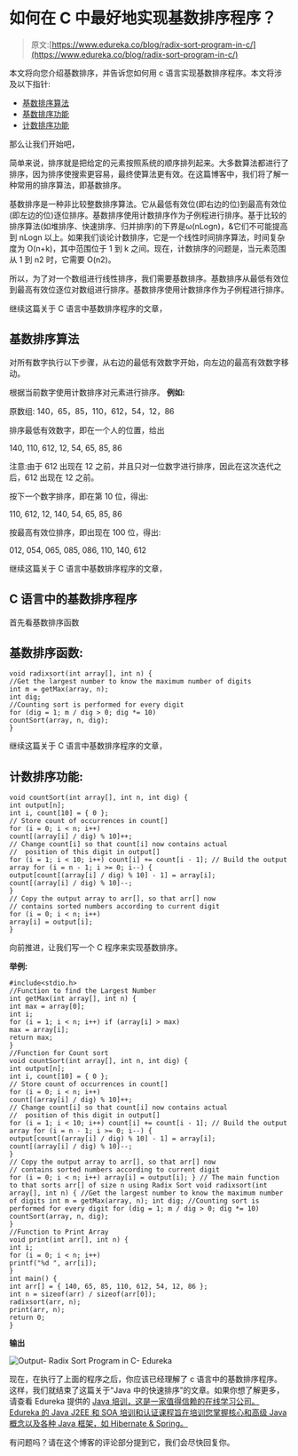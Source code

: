 # 如何在 C 中最好地实现基数排序程序？

> 原文:[https://www.edureka.co/blog/radix-sort-program-in-c/](https://www.edureka.co/blog/radix-sort-program-in-c/)

本文将向您介绍基数排序，并告诉您如何用 c 语言实现基数排序程序。本文将涉及以下指针:

*   [基数排序算法](#RadixSortAlgorithm%20)
*   [基数排序功能](#RadixSortfunction%20)
*   [计数排序功能](#CountSortFunction%20)

那么让我们开始吧，

简单来说，排序就是把给定的元素按照系统的顺序排列起来。大多数算法都进行了排序，因为排序使搜索更容易，最终使算法更有效。在这篇博客中，我们将了解一种常用的排序算法，即基数排序。

基数排序是一种非比较整数排序算法。它从最低有效位(即右边的位)到最高有效位(即左边的位)逐位排序。基数排序使用计数排序作为子例程进行排序。基于比较的排序算法(如堆排序、快速排序、归并排序)的下界是ω(nLogn)，&它们不可能提高到 nLogn 以上。如果我们谈论计数排序，它是一个线性时间排序算法，时间复杂度为 O(n+k)，其中范围位于 1 到 k 之间。现在，计数排序的问题是，当元素范围从 1 到 n2 时，它需要 O(n2)。

所以，为了对一个数组进行线性排序，我们需要基数排序。基数排序从最低有效位到最高有效位逐位对数组进行排序。基数排序使用计数排序作为子例程进行排序。

继续这篇关于 C 语言中基数排序程序的文章，

## **基数排序算法**

对所有数字执行以下步骤，从右边的最低有效数字开始，向左边的最高有效数字移动。

根据当前数字使用计数排序对元素进行排序。 **例如:**

原数组: 140，65，85，110，612，54，12，86

排序最低有效数字，即在一个人的位置，给出

140, 110, 612, 12, 54, 65, 85, 86

注意:由于 612 出现在 12 之前，并且只对一位数字进行排序，因此在这次迭代之后，612 出现在 12 之前。

按下一个数字排序，即在第 10 位，得出:

110, 612, 12, 140, 54, 65, 85, 86

按最高有效位排序，即出现在 100 位，得出:

012, 054, 065, 085, 086, 110, 140, 612

继续这篇关于 C 语言中基数排序程序的文章，

## **C 语言中的基数排序程序**

首先看基数排序函数

## **基数排序函数:**

```
void radixsort(int array[], int n) {
//Get the largest number to know the maximum number of digits
int m = getMax(array, n);
int dig;
//Counting sort is performed for every digit
for (dig = 1; m / dig > 0; dig *= 10)
countSort(array, n, dig);
}

```

继续这篇关于 C 语言中基数排序程序的文章，

## **计数排序功能:**

```
void countSort(int array[], int n, int dig) {
int output[n]; 
int i, count[10] = { 0 };
// Store count of occurrences in count[]
for (i = 0; i < n; i++)
count[(array[i] / dig) % 10]++;
// Change count[i] so that count[i] now contains actual 
//  position of this digit in output[] 
for (i = 1; i < 10; i++) count[i] += count[i - 1]; // Build the output array for (i = n - 1; i >= 0; i--) {
output[count[(array[i] / dig) % 10] - 1] = array[i];
count[(array[i] / dig) % 10]--;
}
// Copy the output array to arr[], so that arr[] now 
// contains sorted numbers according to current digit
for (i = 0; i < n; i++)
array[i] = output[i];
}

```

向前推进，让我们写一个 C 程序来实现基数排序。

**举例:**

```
#include<stdio.h>
//Function to find the Largest Number
int getMax(int array[], int n) {
int max = array[0];
int i;
for (i = 1; i < n; i++) if (array[i] > max)
max = array[i];
return max;
} 
//Function for Count sort
void countSort(int array[], int n, int dig) {
int output[n]; 
int i, count[10] = { 0 };
// Store count of occurrences in count[]
for (i = 0; i < n; i++)
count[(array[i] / dig) % 10]++; 
// Change count[i] so that count[i] now contains actual 
//  position of this digit in output[] 
for (i = 1; i < 10; i++) count[i] += count[i - 1]; // Build the output array for (i = n - 1; i >= 0; i--) {
output[count[(array[i] / dig) % 10] - 1] = array[i];
count[(array[i] / dig) % 10]--;
} 
// Copy the output array to arr[], so that arr[] now 
// contains sorted numbers according to current digit
for (i = 0; i < n; i++) array[i] = output[i]; } // The main function to that sorts arr[] of size n using Radix Sort void radixsort(int array[], int n) { //Get the largest number to know the maximum number of digits int m = getMax(array, n); int dig; //Counting sort is performed for every digit for (dig = 1; m / dig > 0; dig *= 10)
countSort(array, n, dig);
}
//Function to Print Array
void print(int arr[], int n) {
int i;
for (i = 0; i < n; i++)
printf("%d ", arr[i]);
} 
int main() {
int arr[] = { 140, 65, 85, 110, 612, 54, 12, 86 };
int n = sizeof(arr) / sizeof(arr[0]);
radixsort(arr, n);
print(arr, n);
return 0;
}

```

**输出**

![Output- Radix Sort Program in C- Edureka](../Images/7fabbd66bec867ad86f57bffcfea3ddd.png)

现在，在执行了上面的程序之后，你应该已经理解了 c 语言中的基数排序程序。这样，我们就结束了这篇关于“Java 中的快速排序”的文章。如果你想了解更多，请查看 Edureka 提供的 [Java 培训，这是一家值得信赖的在线学习公司。Edureka 的 Java J2EE 和 SOA 培训和认证课程旨在培训您掌握核心和高级 Java 概念以及各种 Java 框架，如 Hibernate & Spring。](https://www.edureka.co/java-j2ee-soa-training)

有问题吗？请在这个博客的评论部分提到它，我们会尽快回复你。
